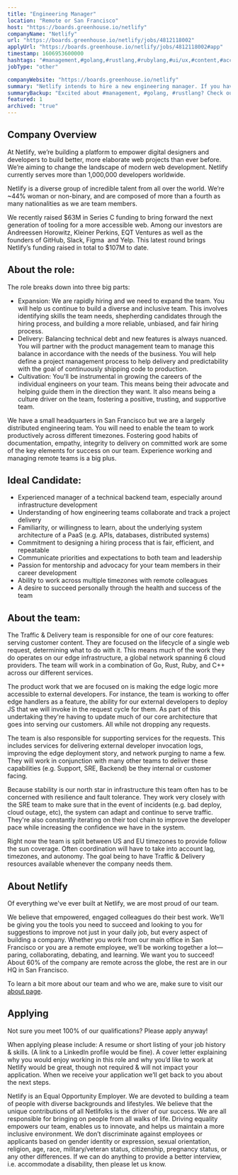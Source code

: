 ```yaml
---
title: "Engineering Manager"
location: "Remote or San Francisco"
host: "https://boards.greenhouse.io/netlify"
companyName: "Netlify"
url: "https://boards.greenhouse.io/netlify/jobs/4812118002"
applyUrl: "https://boards.greenhouse.io/netlify/jobs/4812118002#app"
timestamp: 1606953600000
hashtags: "#management,#golang,#rustlang,#rubylang,#ui/ux,#content,#accountant,#git,#operations,#figma"
jobType: "other"

companyWebsite: "https://boards.greenhouse.io/netlify"
summary: "Netlify intends to hire a new engineering manager. If you have experience working and managing remote teams is a big plus, consider applying."
summaryBackup: "Excited about #management, #golang, #rustlang? Check out this job post!"
featured: 1
archived: "true"
---
```


## Company Overview

At Netlify, we’re building a platform to empower digital designers and developers to build better, more elaborate web projects than ever before. We’re aiming to change the landscape of modern web development. Netlify currently serves more than 1,000,000 developers worldwide.

Netlify is a diverse group of incredible talent from all over the world. We’re ~44% woman or non-binary, and are composed of more than a fourth as many nationalities as we are team members.

We recently raised $63M in Series C funding to bring forward the next generation of tooling for a more accessible web. Among our investors are Andreessen Horowitz, Kleiner Perkins, EQT Ventures as well as the founders of GitHub, Slack, Figma  and Yelp. This latest round brings Netlify’s funding raised in total to $107M to date.

## About the role:

The role breaks down into three big parts:

*   Expansion: We are rapidly hiring and we need to expand the team. You will help us continue to build a diverse and inclusive team. This involves identifying skills the team needs, shepherding candidates through the hiring process, and building a more reliable, unbiased, and fair hiring process.
*   Delivery: Balancing technical debt and new features is always nuanced. You will partner with the product management team to manage this balance in accordance with the needs of the business. You will help define a project management process to help delivery and predictability with the goal of continuously shipping code to production.
*   Cultivation: You'll be instrumental in growing the careers of the individual engineers on your team. This means being their advocate and helping guide them in the direction they want. It also means being a culture driver on the team, fostering a positive, trusting, and supportive team.

We have a small headquarters in San Francisco but we are a largely distributed engineering team. You will need to enable the team to work productively across different timezones. Fostering good habits of documentation, empathy, integrity to delivery on committed work are some of the key elements for success on our team. Experience working and managing remote teams is a big plus.

## Ideal Candidate:

*   Experienced manager of a technical backend team, especially around infrastructure development
*   Understanding of how engineering teams collaborate and track a project delivery
*   Familiarity, or willingness to learn, about the underlying system architecture of a PaaS (e.g. APIs, databases, distributed systems)
*   Commitment to designing a hiring process that is fair, efficient, and repeatable
*   Communicate priorities and expectations to both team and leadership
*   Passion for mentorship and advocacy for your team members in their career development
*   Ability to work across multiple timezones with remote colleagues
*   A desire to succeed personally through the health and success of the team

## About the team:

The Traffic & Delivery team is responsible for one of our core features: serving customer content. They are focused on the lifecycle of a single web request, determining what to do with it. This means much of the work they do operates on our edge infrastructure, a global network spanning 6 cloud providers. The team will work in a combination of Go, Rust, Ruby, and C++ across our different services.

The product work that we are focused on is making the edge logic more accessible to external developers. For instance, the team is working to offer edge handlers as a feature, the ability for our external developers to deploy JS that we will invoke in the request cycle for them. As part of this undertaking they're having to update much of our core architecture that goes into serving our customers. All while not dropping any requests.

The team is also responsible for supporting services for the requests. This includes services for delivering external developer invocation logs, improving the edge deployment story, and network purging to name a few. They will work in conjunction with many other teams to deliver these capabilities (e.g. Support, SRE, Backend) be they internal or customer facing.

Because stability is our north star in infrastructure this team often has to be concerned with resilience and fault tolerance. They work very closely with the SRE team to make sure that in the event of incidents (e.g. bad deploy, cloud outage, etc), the system can adapt and continue to serve traffic. They're also constantly iterating on their tool chain to improve the developer pace while increasing the confidence we have in the system.

Right now the team is split between US and EU timezones to provide follow the sun coverage. Often coordination will have to take into account lag, timezones, and autonomy. The goal being to have Traffic & Delivery resources available whenever the company needs them.

## About Netlify

Of everything we've ever built at Netlify, we are most proud of our team.

We believe that empowered, engaged colleagues do their best work. We’ll be giving you the tools you need to succeed and looking to you for suggestions to improve not just in your daily job, but every aspect of building a company. Whether you work from our main office in San Francisco or you are a remote employee, we’ll be working together a lot—paring, collaborating, debating, and learning. We want you to succeed! About 60% of the company are remote across the globe, the rest are in our HQ in San Francisco.

To learn a bit more about our team and who we are, make sure to visit our [about page](http://netlify.com/about).

## Applying

Not sure you meet 100% of our qualifications? Please apply anyway!

When applying please include: A resume or short listing of your job history & skills. (A link to a LinkedIn profile would be fine). A cover letter explaining why you would enjoy working in this role and why you’d like to work at Netlify would be great, though not required & will not impact your application. When we receive your application we’ll get back to you about the next steps.

Netlify is an Equal Opportunity Employer. We are devoted to building a team of people with diverse backgrounds and lifestyles. We believe that the unique contributions of all Netlifolks is the driver of our success. We are all responsible for bringing on people from all walks of life. Driving equality empowers our team, enables us to innovate, and helps us maintain a more inclusive environment. We don’t discriminate against employees or applicants based on gender identity or expression, sexual orientation, religion, age, race, military/veteran status, citizenship, pregnancy status, or any other differences. If we can do anything to provide a better interview, i.e. accommodate a disability, then please let us know.

